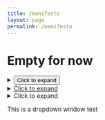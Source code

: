 ```yaml
---
title: /manifesto
layout: page
permalink: /manifesto
---
```


# Empty for now

<details>
  <summary><button>Click to expand</button></summary>
  <p>This is the content of the dropdown window.</p>
  <ul>
    <li>Item 1</li>
    <li>Item 2</li>
    <li>Item 3</li>
  </ul>
</details>

<details>
  <summary><a href="#">Click to expand</a></summary>
  <p>This is the content of the dropdown window.</p>
  <ul>
    <li>Item 1</li>
    <li>Item 2</li>
    <li>Item 3</li>
  </ul>
</details>

<details>
  <summary><span class="clickable">Click to expand</span></summary>
  <p>This is the content of the dropdown window.</p>
  <ul>
    <li>Item 1</li>
    <li>Item 2</li>
    <li>Item 3</li>
  </ul>
</details>

This is a dropdown window test